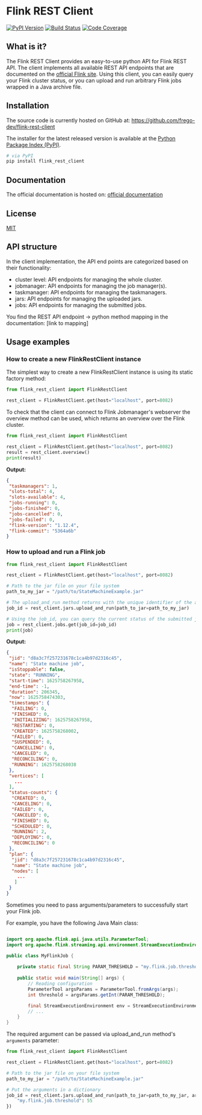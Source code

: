 # Flink REST Client

[![PyPI Version][pypi-image]][pypi-url]
[![Build Status][build-image]][build-url]
[![Code Coverage][coverage-image]][coverage-url]

[pypi-image]: https://img.shields.io/pypi/v/flink_rest_client
[pypi-url]: https://pypi.org/project/flink_rest_client/
[build-image]: https://github.com/frego-dev/flink-rest-client/actions/workflows/build.yml/badge.svg
[build-url]: https://github.com/frego-dev/flink-rest-client/actions/workflows/build.yml
[coverage-image]: https://codecov.io/gh/frego-dev/flink-rest-client/branch/master/graph/badge.svg?token=OHRAGS8A40
[coverage-url]: https://codecov.io/gh/frego-dev/flink-rest-client

## What is it?
The Flink REST Client provides an easy-to-use python API for Flink REST API.
The client implements all available REST API endpoints that are documented on the [official Flink site](https://ci.apache.org/projects/flink/flink-docs-release-1.13/docs/ops/rest_api/).
Using this client, you can easily query your Flink cluster status, or you can upload and run arbitrary Flink jobs wrapped in a Java archive file.


## Installation
The source code is currently hosted on GitHub at: https://github.com/frego-dev/flink-rest-client

The installer for the latest released version is available at the [Python Package Index (PyPI)](https://pypi.org/project/flink-rest-client).

```sh
# via PyPI
pip install flink_rest_client
```

## Documentation

The official documentation is hosted on: [official documentation](https://frego-dev.github.io/flink-rest-client/)


## License

[MIT](https://github.com/frego-dev/flink-rest-client/blob/master/LICENSE)

## API structure

In the client implementation, the API end points are categorized based on their functionality:
 - cluster level: API endpoints for managing the whole cluster.
 - jobmanager: API endpoints for managing the job manager(s).
 - taskmanager: API endpoints for managing the taskmanagers.
 - jars: API endpoints for managing the uploaded jars.
 - jobs: API endpoints for managing the submitted jobs.

You find the REST API endpoint -> python method mapping in the documentation: [link to mapping]

## Usage examples

### How to create a new FlinkRestClient instance
The simplest way to create a new FlinkRestClient instance is using its static factory method:
```python
from flink_rest_client import FlinkRestClient

rest_client = FlinkRestClient.get(host="localhost", port=8082)
```

To check that the client can connect to Flink Jobmanager's webserver the overview method can be used, which returns an 
overview over the Flink cluster.

```python
from flink_rest_client import FlinkRestClient

rest_client = FlinkRestClient.get(host="localhost", port=8082)
result = rest_client.overview()
print(result)
```
**Output:**
```json
{
 "taskmanagers": 1,
 "slots-total": 4,
 "slots-available": 4,
 "jobs-running": 0,
 "jobs-finished": 0,
 "jobs-cancelled": 0,
 "jobs-failed": 0,
 "flink-version": "1.12.4",
 "flink-commit": "5364a6b"
}
```

### How to upload and run a Flink job

```python
from flink_rest_client import FlinkRestClient

rest_client = FlinkRestClient.get(host="localhost", port=8082)

# Path to the jar file on your file system
path_to_my_jar = "/path/to/StateMachineExample.jar"

# The upload_and_run method returns with the unique identifier of the already started Flink job
job_id = rest_client.jars.upload_and_run(path_to_jar=path_to_my_jar)

# Using the job_id, you can query the current status of the submitted job.
job = rest_client.jobs.get(job_id=job_id)
print(job)
```
**Output:**
```json
{
 "jid": "d8a3c7f257231678c1ca4b97d2316c45",
 "name": "State machine job",
 "isStoppable": false,
 "state": "RUNNING",
 "start-time": 1625758267958,
 "end-time": -1,
 "duration": 206345,
 "now": 1625758474303,
 "timestamps": {
  "FAILING": 0,
  "FINISHED": 0,
  "INITIALIZING": 1625758267958,
  "RESTARTING": 0,
  "CREATED": 1625758268002,
  "FAILED": 0,
  "SUSPENDED": 0,
  "CANCELLING": 0,
  "CANCELED": 0,
  "RECONCILING": 0,
  "RUNNING": 1625758268038
 },
 "vertices": [
   ...
 ],
 "status-counts": {
  "CREATED": 0,
  "CANCELING": 0,
  "FAILED": 0,
  "CANCELED": 0,
  "FINISHED": 0,
  "SCHEDULED": 0,
  "RUNNING": 2,
  "DEPLOYING": 0,
  "RECONCILING": 0
 },
 "plan": {
  "jid": "d8a3c7f257231678c1ca4b97d2316c45",
  "name": "State machine job",
  "nodes": [
    ...
   ]
 }
}

```

Sometimes you need to pass arguments/parameters to successfully start your Flink job.

For example, you have the following Java Main class:
```java

import org.apache.flink.api.java.utils.ParameterTool;
import org.apache.flink.streaming.api.environment.StreamExecutionEnvironment;

public class MyFlinkJob {
    
    private static final String PARAM_THRESHOLD = "my.flink.job.threshold";
    
    public static void main(String[] args) {
        // Reading configuration
        ParameterTool argsParams = ParameterTool.fromArgs(args);
        int threshold = argsParams.getInt(PARAM_THRESHOLD);

        final StreamExecutionEnvironment env = StreamExecutionEnvironment.getExecutionEnvironment();
        // ...
    }
}
```

The required argument can be passed via upload_and_run method's `arguments` parameter:
```python
from flink_rest_client import FlinkRestClient

rest_client = FlinkRestClient.get(host="localhost", port=8082)

# Path to the jar file on your file system
path_to_my_jar = "/path/to/StateMachineExample.jar"

# Put the arguments in a dictionary
job_id = rest_client.jars.upload_and_run(path_to_jar=path_to_my_jar, arguments={
    "my.flink.job.threshold": 55
})

```

